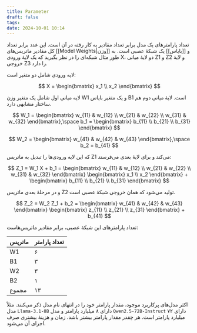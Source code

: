 ```yaml
---
title: Parameter
draft: false
tags: 
date: 2024-10-01 10:14
---
```

تعداد پارامترهای یک مدل برابر تعداد مقادیر به کار رفته در آن است. این عدد برابر تعداد کل مقادیر ماتریس‌های [[Model Weights|وزن]] و [[بایاس]] یک شبکهٔ عصبی است. به طور مثال شبکه‌ای را در نظر بگیرید که یک لایهٔ ورودی X، دو لایهٔ میانی Z1 و Z2 و لایهٔ خروجی Z3 را دارد.

لایه ورودی شامل دو متغیر است:

$$
X = \begin{bmatrix} 
x_1 \\ 
x_2 
\end{bmatrix}
$$

لایه میانی اول شامل یک متغیر وزن W1 و یک متغیر بایاس B1 است. لایهٔ میانی دوم هم ساختار مشابهی دارد.

$$
W_1 = \begin{bmatrix} w_{11} & w_{12} \\ w_{21} & w_{22} \\ w_{31} & w_{32} \end{bmatrix},\space
b_1 = \begin{bmatrix} b_{11} \\ b_{21} \\ b_{31} \end{bmatrix}
$$

$$
W_2 = \begin{bmatrix} w_{41} & w_{42} & w_{43} \end{bmatrix},\space b_2 = b_{41}
$$

که این لایه ورودی‌ها را تبدیل به ماتریس Z1‌ می‌کند و برای لایهٔ بعدی می‌فرستد:

$$
Z_1 = W_1 X + b_1 = \begin{bmatrix} 
w_{11} & w_{12} \\ 
w_{21} & w_{22} \\ 
w_{31} & w_{32} 
\end{bmatrix} \begin{bmatrix} 
x_1 \\ 
x_2 
\end{bmatrix} + \begin{bmatrix} 
b_{11} \\ 
b_{21} \\ 
b_{31} 
\end{bmatrix}
$$

و در مرحلهٔ بعدی ماتریس Z2 تولید می‌شود که همان خروجی شبکهٔ عصبی است.

$$
Z_2 = W_2 Z_1 + b_2 = \begin{bmatrix} w_{41} & w_{42} & w_{43} \end{bmatrix} \begin{bmatrix} z_{11} \\ z_{21} \\ z_{31} \end{bmatrix} + b_{41}
$$

تعداد پارامتر‌های این شبکهٔ عصبی، برابر مقادیر ماتریس‌هاست:

| ماتریس | تعداد پارامتر |
| ------ | ------------- |
| W1     | ۶             |
| B1     | ۳             |
| W2     | ۳             |
| B2     | ۱             |
| مجموع  | ۱۳            |

اکثر مدل‌های پرکاربرد موجود، مقدار پارامتر خود را در انتهای نام مدل ذکر می‌کنند. مثلاً مدل `Llama-3.1-8B` دارای ۸ میلیارد پارامتر و مدل `Qwen2.5-72B-Instruct` دارای ۷۲ میلیارد پارامتر است. هر چقدر مقدار پارامتر بیشتر باشد، زمان و هزینهٔ بیشتری صرف اجرای آن می‌شود.